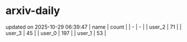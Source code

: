 # arxiv-daily
updated on 2025-10-29 06:39:47
| name | count |
| - | - |
| user_2 | 71 |
| user_3 | 45 |
| user_0 | 197 |
| user_1 | 53 |
